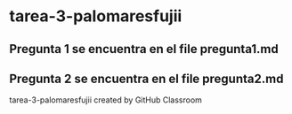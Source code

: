 # tarea-3-palomaresfujii

## Pregunta 1 se encuentra en el file pregunta1.md
## Pregunta 2 se encuentra en el file pregunta2.md

tarea-3-palomaresfujii created by GitHub Classroom
